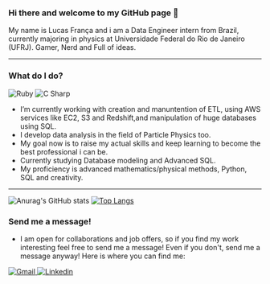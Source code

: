 <!--- To learn how to set up something similar to this check out my YouTube tutorial where I go over tips and tricks for setting up a GitHub profile ReadMe: https://www.youtube.com/watch?v=OIFN1pe72B4 -->

### Hi there and welcome to my GitHub page 👋

My name is Lucas França and i am a Data Engineer intern from Brazil, currently majoring in physics at Universidade Federal do Rio de Janeiro (UFRJ). Gamer, Nerd and Full of ideas.

---

### What do I do?

<p>
  <img alt="Ruby" src="https://img.shields.io/badge/Python-000000?logo=python&logoColor=white&style=for-the-badge" />
  <img alt="C Sharp" src="https://img.shields.io/badge/C++-00599C?logo=C%2B%2B&logoColor=white&style=for-the-badge" />
 
</p>

- I’m currently working with creation and manuntention of ETL, using AWS services like EC2, S3 and Redshift,and manipulation of huge databases using SQL. 
- I develop data analysis in the field of Particle Physics too.
- My goal now is to raise my actual skills and keep learning to become the best professional i can be.
- Currently studying Database modeling and Advanced SQL.
- My proficiency is advanced mathematics/physical methods, Python, SQL and creativity.

---

![Anurag's GitHub stats](https://github-readme-stats.vercel.app/api?username=lucasfranca016&show_icons=true&theme=synthwave)
[![Top Langs](https://github-readme-stats.vercel.app/api/top-langs/?username=lucasfranca016)](https://github.com/anuraghazra/github-readme-stats)



### Send me a message!

- I am open for collaborations and job offers, so if you find my work interesting feel free to send me a message! Even if you don't, send me a message anyway! Here is where you can find me:

<p>
  <a href="mailto:lucas.c.franca@gmail.com?Subject=From%20github">
    <img alt="Gmail" src="https://img.shields.io/badge/gmail-EA4335?logo=gmail&logoColor=white&style=for-the-badge" />
  </a>
  <a href="https://www.linkedin.com/in/lucas-fran%C3%A7a-83133016b/"><img alt="Linkedin" src="https://img.shields.io/badge/linkedin-0077B5?logo=linkedin&logoColor=white&style=for-the-badge" /></a>
</p>
